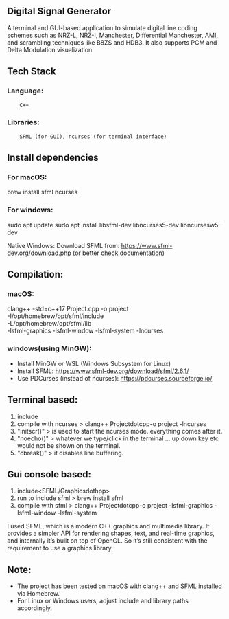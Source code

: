 ## Digital Signal Generator
A terminal and GUI-based application to simulate digital line coding schemes such as NRZ-L, NRZ-I, Manchester, Differential Manchester, AMI, and scrambling techniques like B8ZS and HDB3.
It also supports PCM and Delta Modulation visualization.

## Tech Stack
### Language: 
        C++
### Libraries:
        SFML (for GUI), ncurses (for terminal interface)

## Install dependencies
### For macOS:
 brew install sfml ncurses
### For windows: 
 sudo apt update
 sudo apt install libsfml-dev libncurses5-dev libncursesw5-dev   
  
  Native Windows: Download SFML from: https://www.sfml-dev.org/download.php
 (or better check documentation)

## Compilation: 
### macOS:
 clang++ -std=c++17 Project.cpp -o project \
-I/opt/homebrew/opt/sfml/include \
-L/opt/homebrew/opt/sfml/lib \
-lsfml-graphics -lsfml-window -lsfml-system -lncurses 

### windows(using MinGW):
- Install MinGW or WSL (Windows Subsystem for Linux)
- Install SFML: https://www.sfml-dev.org/download/sfml/2.6.1/
- Use PDCurses (instead of ncurses): https://pdcurses.sourceforge.io/

## Terminal based:

 1. include<ncurse>
 2. compile with ncurses > clang++ Projectdotcpp-o project -lncurses
 3. "initscr()" > is used to start the ncurses mode..everything comes after it.
 4. "noecho()" > whatever we type/click in the terminal ... up down key etc would not be shown on the terminal.
 5. "cbreak()" > it disables line buffering.

## Gui console based:

 1. include<SFML/Graphicsdothpp>
 2. run to include sfml > brew install sfml
 3. compile with sfml > clang++ Projectdotcpp-o project -lsfml-graphics -lsfml-window -lsfml-system


I used SFML, which is a modern C++ graphics and multimedia library. It provides a simpler API for rendering shapes, text, and real-time graphics, and internally it’s built on top of OpenGL. So it’s still consistent with the requirement to use a graphics library.

## Note:
- The project has been tested on macOS with clang++ and SFML installed via Homebrew.
- For Linux or Windows users, adjust include and library paths accordingly.